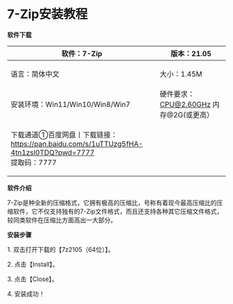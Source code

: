 # 7-Zip安装教程

**软件下载**

| 软件：7-Zip                                                                                       | 版本：21.05                    |
| ---------------------------------------------------------------------------------------------- | --------------------------- |
| <p>语言：简体中文<br></p>                                                                             | <p>大小：1.45M<br></p>         |
| 安装环境：Win11/Win10/Win8/Win7                                                                     | 硬件要求：CPU@2.60GHz 内存@2G(或更高） |
| <p>下载通道①百度网盘丨下载链接：<br>https://pan.baidu.com/s/1uTTUzg5fHA-4tn1zsl0TDQ?pwd=7777<br>提取码：7777</p> |                             |

**软件介绍**

7-Zip是种全新的压缩格式，它拥有极高的压缩比，号称有着现今最高压缩比的压缩软件，它不仅支持独有的7-Zip文件格式，而且还支持各种其它压缩文件格式，较同类软件在压缩比方面高出一大部分。

**安装步骤**

1\. 双击打开下载的【7z2105（64位）】。

2\. 点击【Install】。

3\. 点击【Close】。

4\. 安装成功！
